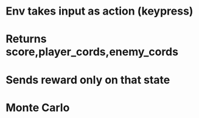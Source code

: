 # Env takes input as action (keypress)
# Returns score,player_cords,enemy_cords

# Sends reward only on that state

# Monte Carlo